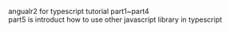 angualr2 for typescript tutorial  part1~part4   
part5 is introduct how to use other javascript library in typescript   
